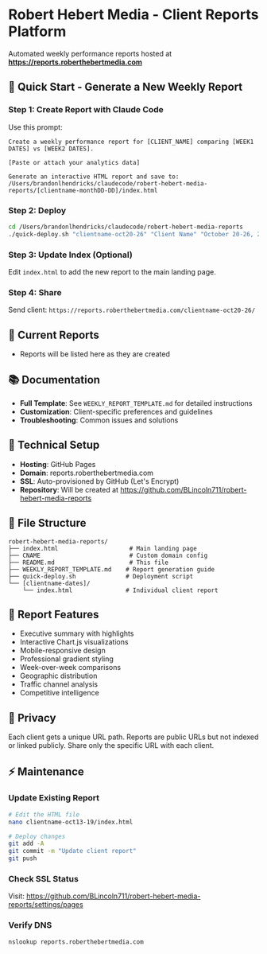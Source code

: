 # Robert Hebert Media - Client Reports Platform

Automated weekly performance reports hosted at **https://reports.roberthebertmedia.com**

## 🚀 Quick Start - Generate a New Weekly Report

### Step 1: Create Report with Claude Code

Use this prompt:

```
Create a weekly performance report for [CLIENT_NAME] comparing [WEEK1 DATES] vs [WEEK2 DATES].

[Paste or attach your analytics data]

Generate an interactive HTML report and save to:
/Users/brandonlhendricks/claudecode/robert-hebert-media-reports/[clientname-monthDD-DD]/index.html
```

### Step 2: Deploy

```bash
cd /Users/brandonlhendricks/claudecode/robert-hebert-media-reports
./quick-deploy.sh "clientname-oct20-26" "Client Name" "October 20-26, 2025"
```

### Step 3: Update Index (Optional)

Edit `index.html` to add the new report to the main landing page.

### Step 4: Share

Send client: `https://reports.roberthebertmedia.com/clientname-oct20-26/`

## 📁 Current Reports

- Reports will be listed here as they are created

## 📚 Documentation

- **Full Template**: See `WEEKLY_REPORT_TEMPLATE.md` for detailed instructions
- **Customization**: Client-specific preferences and guidelines
- **Troubleshooting**: Common issues and solutions

## 🔧 Technical Setup

- **Hosting**: GitHub Pages
- **Domain**: reports.roberthebertmedia.com
- **SSL**: Auto-provisioned by GitHub (Let's Encrypt)
- **Repository**: Will be created at https://github.com/BLincoln711/robert-hebert-media-reports

## 📝 File Structure

```
robert-hebert-media-reports/
├── index.html                    # Main landing page
├── CNAME                         # Custom domain config
├── README.md                     # This file
├── WEEKLY_REPORT_TEMPLATE.md    # Report generation guide
├── quick-deploy.sh              # Deployment script
└── [clientname-dates]/
    └── index.html               # Individual client report
```

## 🎨 Report Features

- Executive summary with highlights
- Interactive Chart.js visualizations
- Mobile-responsive design
- Professional gradient styling
- Week-over-week comparisons
- Geographic distribution
- Traffic channel analysis
- Competitive intelligence

## 🔐 Privacy

Each client gets a unique URL path. Reports are public URLs but not indexed or linked publicly. Share only the specific URL with each client.

## ⚡ Maintenance

### Update Existing Report
```bash
# Edit the HTML file
nano clientname-oct13-19/index.html

# Deploy changes
git add -A
git commit -m "Update client report"
git push
```

### Check SSL Status
Visit: https://github.com/BLincoln711/robert-hebert-media-reports/settings/pages

### Verify DNS
```bash
nslookup reports.roberthebertmedia.com
```
